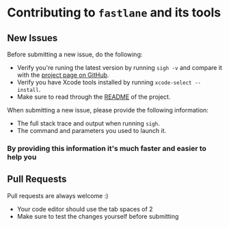 # Contributing to `fastlane` and its tools

## New Issues

Before submitting a new issue, do the following:

- Verify you're runing the latest version by running `sigh -v` and compare it with the [project page on GitHub](https://github.com/KrauseFx/sigh).
- Verify you have Xcode tools installed by running `xcode-select --install`.
- Make sure to read through the [README](https://github.com/KrauseFx/sigh) of the project.


When submitting a new issue, please provide the following information:

- The full stack trace and output when running `sigh`.
- The command and parameters you used to launch it.

### By providing this information it's much faster and easier to help you


## Pull Requests

Pull requests are always welcome :) 

- Your code editor should use the tab spaces of 2
- Make sure to test the changes yourself before submitting